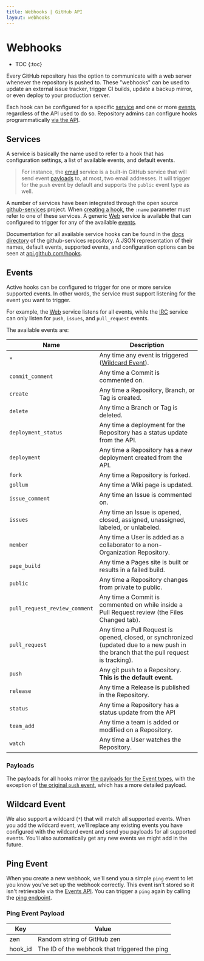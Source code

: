 ```yaml
---
title: Webhooks | GitHub API
layout: webhooks
---
```


# Webhooks

* TOC
{:toc}

Every GitHub repository has the option to communicate with a web server whenever
the repository is pushed to. These "webhooks" can be used to update an external
issue tracker, trigger CI builds, update a backup mirror, or even deploy to your
production server.

Each hook can be configured for a specific [service](#services) and one or
more [events](#events), regardless of the API used to do so. Repository admins
can configure hooks programmatically [via the API](/v3/repos/hooks/).

## Services

A service is basically the name used to refer to a hook that has configuration
settings, a list of available events, and default events.

> For instance, the
[email](https://github.com/github/github-services/blob/master/lib/services/email.rb)
service is a built-in GitHub service that will send event [payloads](#payloads)
to, at most, two email addresses.  It will trigger for the `push`
event by default and supports the `public` event type as well.

A number of services have been integrated through the open source
[github-services](https://github.com/github/github-services) project.  When
[creating a hook](/webhooks/creating/), the `:name` parameter must refer to one of
these services.  A generic
[Web](https://github.com/github/github-services/blob/master/lib/services/web.rb)
service is available that can configured to trigger for any of the available
[events](#events).

Documentation for all available service hooks can be found in the
[docs directory](https://github.com/github/github-services/tree/master/docs)
of the github-services repository.  A JSON representation of their names,
default events, supported events, and configuration options can be seen
at [api.github.com/hooks](https://api.github.com/hooks).


## Events

Active hooks can be configured to trigger for one or more service supported
events. In other words, the service must support listening for the event you
want to trigger.

For example, the
[Web](https://github.com/github/github-services/blob/master/lib/services/web.rb)
service listens for all events, while the
[IRC](https://github.com/github/github-services/blob/master/lib/services/irc.rb)
service can only listen for `push`, `issues`, and `pull_request` events.

The available events are:

Name | Description
-----|-----------|
`*` | Any time any event is triggered ([Wildcard Event](#wildcard-event)).
`commit_comment` | Any time a Commit is commented on.
`create` | Any time a Repository, Branch, or Tag is created.
`delete` | Any time a Branch or Tag is deleted.
`deployment_status` | Any time a deployment for the Repository has a status update from the API.
`deployment` | Any time a Repository has a new deployment created from the API.
`fork` | Any time a Repository is forked.
`gollum` | Any time a Wiki page is updated.
`issue_comment` | Any time an Issue is commented on.
`issues` | Any time an Issue is opened, closed, assigned, unassigned, labeled, or unlabeled.
`member` | Any time a User is added as a collaborator to a non-Organization Repository.
`page_build` | Any time a Pages site is built or results in a failed build.
`public` | Any time a Repository changes from private to public.
`pull_request_review_comment` | Any time a Commit is commented on while inside a Pull Request review (the Files Changed tab).
`pull_request` | Any time a Pull Request is opened, closed, or synchronized (updated due to a new push in the branch that the pull request is tracking).
`push` | Any git push to a Repository. **This is the default event.**
`release` | Any time a Release is published in the Repository.
`status` | Any time a Repository has a status update from the API
`team_add` | Any time a team is added or modified on a Repository.
`watch` | Any time a User watches the Repository.

### Payloads

The payloads for all hooks mirror [the payloads for the Event
types](/v3/activity/events/types/), with the exception of [the original `push`
event](http://help.github.com/post-receive-hooks/),
which has a more detailed payload.

## Wildcard Event

We also support a wildcard (`*`) that will match all supported events. When you
add the wildcard event, we'll replace any existing events you have configured with
the wildcard event and send you payloads for all supported events. You'll also
automatically get any new events we might add in the future.

## Ping Event

When you create a new webhook, we'll send you a simple `ping` event to let you
know you've set up the webhook correctly. This event isn't stored so it isn't
retrievable via the [Events API](/v3/activity/events/). You can trigger a `ping`
again by calling the [ping endpoint](/v3/repos/hooks/#ping-a-hook).

### Ping Event Payload

Key | Value |
----| ----- |
zen | Random string of GitHub zen |
hook_id | The ID of the webhook that triggered the ping |
